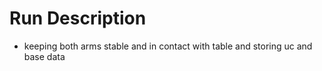 # Run Description

- keeping both arms stable and in contact with table and storing uc and base data

